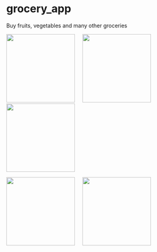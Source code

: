 # grocery_app

Buy fruits, vegetables and many other groceries

<p align="left">
  <img src="https://user-images.githubusercontent.com/56748946/230967831-2b0efb62-7680-4dfb-90f4-7c49b5c69a6a.png" width="180"/> &nbsp;&nbsp;&nbsp; <img src="https://user-images.githubusercontent.com/56748946/230967898-08f67edd-85f4-4bb3-8d3e-a1a726b978d8.png" width="180"/> &nbsp;&nbsp;&nbsp; <img src="https://user-images.githubusercontent.com/39179965/226107083-6ca589b6-1ce8-4878-8447-310afa2450b2.jpg" width="180"/>
  </p>



<p align="left">
  <img src="https://user-images.githubusercontent.com/56748946/230967921-9b1b0f70-b324-4c00-b939-1aecb1ee7382.png" width="180"/> &nbsp;&nbsp;&nbsp; <img src="https://user-images.githubusercontent.com/56748946/230967932-c9d664c9-c637-4e07-9d80-b7f637403a5f.png" width="180"/> </p>
